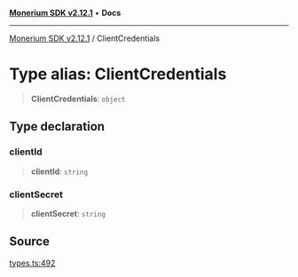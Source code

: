 [**Monerium SDK v2.12.1**](../README.md) • **Docs**

---

[Monerium SDK v2.12.1](../README.md) / ClientCredentials

# Type alias: ClientCredentials

> **ClientCredentials**: `object`

## Type declaration

### clientId

> **clientId**: `string`

### clientSecret

> **clientSecret**: `string`

## Source

[types.ts:492](https://github.com/monerium/js-monorepo/blob/69aafbf665e06fb1fab9775ca5ee0ba5fb9dbc84/packages/sdk/src/types.ts#L492)

